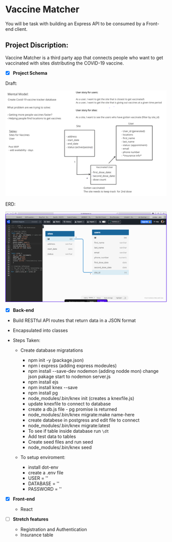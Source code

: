 #  Vaccine Matcher

You will be task with building an Express API to be consumed by a Front-end client.

## Project Discription: 

Vaccine Matcher is a third party app that connects people who want to get vaccinated with sites distributing the COVID-19 vaccine.

- [X] **Project Schema**

<p>
  <p>Draft:</p>
  <img src = https://github.com/ShrutiTamrakarTuladhar/Breakthrough-Server-Side-Project/blob/main/diagrams/idea_diagram.png width="600" >
</p>

<p>
  <p>ERD:</p>
  <img src = https://github.com/ShrutiTamrakarTuladhar/Breakthrough-Server-Side-Project/blob/main/diagrams/ERD-DIAGRAM.png width="600">
</p>


 
- [x] **Back-end**

- Build RESTful API routes that return data in a JSON format
- Encapsulated into classes

- Steps Taken:

  - Create database migratations
    - npm init -y (package.json)
    - npm i express (adding express modeules)
    - npm install --save-dev nodemon (adding nodde mon)
      change json pakage start to nodemon server.js
    - npm install ejs
    - npm install knex --save
    - npm install pg
    - node_modules/.bin/knex init (creates a knexfile.js)
    - update knexfile to connect to database
    - create a db.js file - pg promise is returned
    - node_modules/.bin/knex migrate:make name-here
    - create databese in postgress and edit file to connect
    - node_modules/.bin/knex migrate:latest
    - To see if table inside database run `\dt`
    - Add test data to tables
    - Create seed files and run seed
    - node_modules/.bin/knex seed
    
  - To setup enviroment:
    - install dot-env
    - create a .env file
    - USER = ''
    - DATABASE = ''
    - PASSWORD = ''

- [x] **Front-end**
  - React

- [ ] **Stretch features**
  - Registration and Authentication
  - Insurance table
